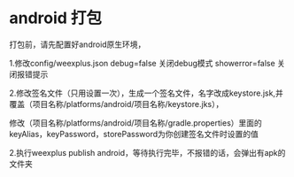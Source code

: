 # android 打包

打包前，请先配置好android原生环境，

1.修改config/weexplus.json debug=false  关闭debug模式  showerror=false 关闭报错提示

 2.修改签名文件（只用设置一次），生成一个签名文件，名字改成keystore.jsk,并覆盖（项目名称/platforms/android/项目名称/keystore.jks），

修改（项目名称/platforms/android/项目名称/gradle.properties）里面的keyAlias，keyPassword，storePassword为你创建签名文件时设置的值

2.执行weexplus publish android，等待执行完毕，不报错的话，会弹出有apk的文件夹

